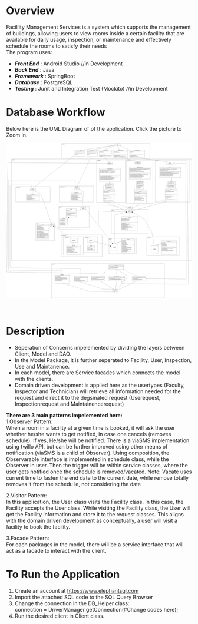 # Overview
Facillity Management Services is  a system which supports the management of buildings, allowing users to view rooms inside a certain facility that are available for daily usage, inspection, or maintenance and effectively schedule the rooms to satisfy their needs<br/>
The program uses:<br/>
* ***Front End*** : Android Studio  //in Development
* ***Back End***  : Java<br/>
* ***Framework*** : SpringBoot<br/>
* ***Database***  : PostgreSQL<br/>
* ***Testing***   : Junit and Integration Test (Mockito) //in Development

# Database Workflow
Below here is the UML Diagram of of the application. Click the picture to Zoom in.
<p align="center">
  <img src="https://github.com/AlbertSugi/Facility-Management-Services/blob/master/FacilityManagementServices/FacilityManagement.jpg"><br/>
</p><br/>

# Description
* Seperation of Concerns impelemented by dividing the layers between Client, Model and DAO. <br/>
* In the Model Package, it is further seperated to Facility, User, Inspection, Use and Maintanence. <br/>
* In each model, there are Service facades which connects the model with the clients. 
* Domain driven development is applied here as the usertypes (Faculty, Inspector and Technician) will retrieve all information needed for the request and direct it to the degsinated request (Userequest, Inspectionrequest and Maintainencerequest) <br/>

**There are 3 main patterns impelemented here:** <br/>
  1.Observer Pattern: <br/>
  When a room in a facility at a given time is booked, it will ask the user whether he/she wants to get notified, in case one cancels (removes schedule). 
  If yes, He/she will be notified. There is a viaSMS implementation using twillo API, but can be further improved using other means of notification (viaSMS is a child of Observer). 
  Using composition, the Observarable interface is implemented in schedule class, while the Observer in user. Then the trigger will be within service classes, where the user gets notified once the schedule is removed/vacated. 
  Note: Vacate uses current time to fasten the end date to the current date, while remove totally removes it from the schedu le, not considering the date
  
  2.Visitor Pattern: <br/>
  In this application, the User class visits the Facility class. In this case, the Facility accepts the User class. While visiting the Facility class, the User will get the Facility information
  and store it to the request classes. This aligns with the domain driven development as conceptually, a user will visit a facility to book the facility. 
  
  3.Facade Pattern:<br/>
  For each packages in the model, there will be a service interface that will act as a facade to interact with the client. <br/>
  
  
  
# To Run the Application
1. Create an account at https://www.elephantsql.com <br/>
2. Import the attached SQL code to the SQL Query Browser <br/>
3. Change the connection in the DB_Helper class:<br/>
   connection = DriverManager.getConnection(#Change codes here);
4. Run the desired client in Client class. 


 


